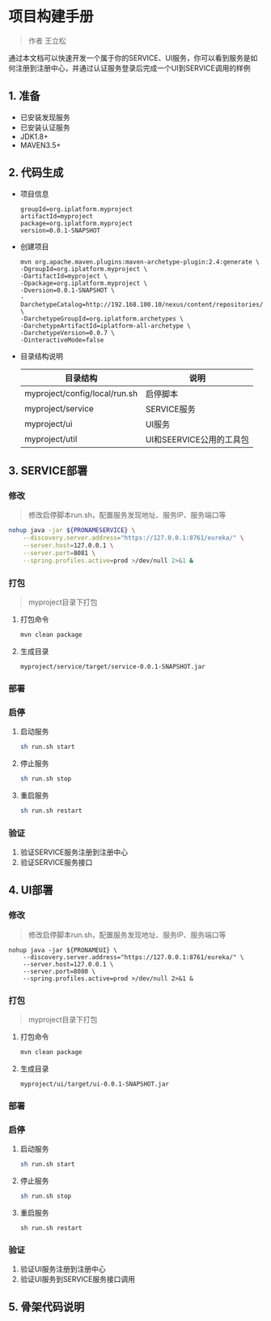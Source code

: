 # 项目构建手册

> 作者 王立松

通过本文档可以快速开发一个属于你的SERVICE、UI服务，你可以看到服务是如何注册到注册中心，并通过认证服务登录后完成一个UI到SERVICE调用的样例

## 1. 准备

- 已安装发现服务
- 已安装认证服务
- JDK1.8+
- MAVEN3.5+

## 2. 代码生成

- 项目信息

  ```properties
  groupId=org.iplatform.myproject
  artifactId=myproject
  package=org.iplatform.myproject
  version=0.0.1-SNAPSHOT
  ```

- 创建项目

  ```properties
  mvn org.apache.maven.plugins:maven-archetype-plugin:2.4:generate \
  -DgroupId=org.iplatform.myproject \
  -DartifactId=myproject \
  -Dpackage=org.iplatform.myproject \
  -Dversion=0.0.1-SNAPSHOT \
  -DarchetypeCatalog=http://192.168.100.10/nexus/content/repositories/releases \
  -DarchetypeGroupId=org.iplatform.archetypes \
  -DarchetypeArtifactId=iplatform-all-archetype \
  -DarchetypeVersion=0.0.7 \
  -DinteractiveMode=false
  ```

- 目录结构说明

  | 目录结构                      | 说明                     |
  | ----------------------------- | ------------------------ |
  | myproject/config/local/run.sh | 启停脚本                 |
  | myproject/service             | SERVICE服务              |
  | myproject/ui                  | UI服务                   |
  | myproject/util                | UI和SEERVICE公用的工具包 |

## 3. SERVICE部署

### 修改

> 修改启停脚本run.sh，配置服务发现地址、服务IP、服务端口等

```sh
nohup java -jar ${PRONAMESERVICE} \
	--discovery.server.address="https://127.0.0.1:8761/eureka/" \
    --server.host=127.0.0.1 \
    --server.port=8081 \
    --spring.profiles.active=prod >/dev/null 2>&1 &
```

### 打包

> myproject目录下打包

1. 打包命令

   ```bash
   mvn clean package
   ```

2. 生成目录

   ```shell
   myproject/service/target/service-0.0.1-SNAPSHOT.jar
   ```

### 部署



### 启停

1. 启动服务

   ```bash
   sh run.sh start
   ```

2. 停止服务

   ```bash
   sh run.sh stop
   ```

3. 重启服务

   ```bash
   sh run.sh restart
   ```

### 验证

1. 验证SERVICE服务注册到注册中心
2. 验证SERVICE服务接口

## 4. UI部署

### 修改

> 修改启停脚本run.sh，配置服务发现地址、服务IP、服务端口等

```shell
nohup java -jar ${PRONAMEUI} \
	--discovery.server.address="https://127.0.0.1:8761/eureka/" \
    --server.host=127.0.0.1 \
    --server.port=8080 \
    --spring.profiles.active=prod >/dev/null 2>&1 &
```

### 打包

> myproject目录下打包

1. 打包命令

   ```bash
   mvn clean package
   ```

2. 生成目录

   ```shell
   myproject/ui/target/ui-0.0.1-SNAPSHOT.jar
   ```

### 部署



### 启停

1. 启动服务

   ```bash
   sh run.sh start
   ```

2. 停止服务

   ```bash
   sh run.sh stop
   ```

3. 重启服务

   ```shell
   sh run.sh restart
   ```

### 验证

1. 验证UI服务注册到注册中心
2. 验证UI服务到SERVICE服务接口调用

## 5. 骨架代码说明

